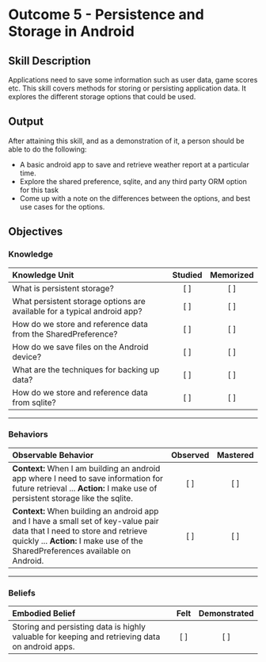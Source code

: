# Outcome 5 - Persistence and Storage in Android

## Skill Description
Applications need to save some information such as user data, game scores etc. This skill covers methods for storing or persisting application data. It explores the different storage options that could be used.

## Output
After attaining this skill, and as a demonstration of it, a person should be able to do the following:
- A basic android app to save and retrieve weather report at a particular time.
- Explore the shared preference, sqlite, and any third party ORM option for this task
- Come up with a note on the differences between the options, and best use cases for the options.

## Objectives

### Knowledge

| Knowledge Unit   |      Studied      | Memorized |
|:-------------|:------------------:|:--------:|
| What is persistent storage?| [ ] | [ ] |
| What persistent storage options are available for a typical android app? | [ ] | [ ] |
| How do we store and reference data from the SharedPreference?| [ ] | [ ] |
| How do we save files on the Android device?| [ ] | [ ] |
| What are the techniques for backing up data? | [ ] | [ ] |
| How do we store and reference data from sqlite? | [ ] | [ ] |

----------

### Behaviors

| Observable Behavior   |      Observed      | Mastered |
|:-------------|:------------------:|:--------:|
| **Context:** When I am building an android app where I need to save information for future retrieval ... **Action:** I make use of persistent storage like the sqlite. | [ ] | [ ]  |
| **Context:**  When building an android app and I have a small set of key-value pair data that I need to store and retrieve quickly ... **Action:** I make use of the SharedPreferences available on Android. |   [ ]   |   [ ] |

----------

### Beliefs

| Embodied Belief   |      Felt      | Demonstrated |
|:-------------|:------------------:|:--------:|
| Storing and persisting data is highly valuable for keeping and retrieving data on android apps.| [ ] | [ ]  |